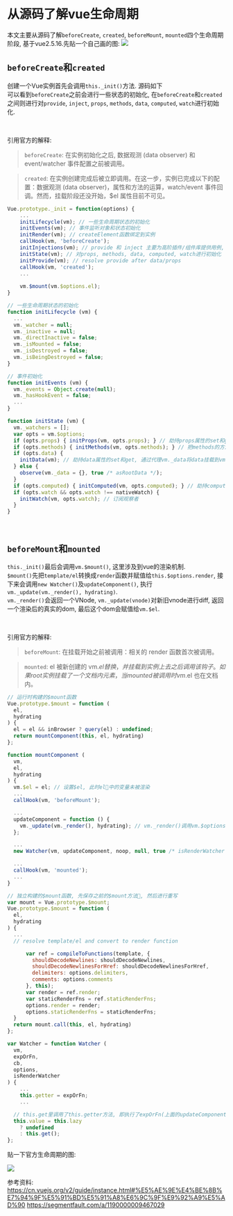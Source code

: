 # 从源码了解vue生命周期

本文主要从源码了解`beforeCreate`, `created`, `beforeMount`, `mounted`四个生命周期阶段, 基于vue2.5.16.先贴一个自己画的图:
![](file:///Users/flow/5031523509723_.pic_hd.jpg)

## `beforeCreate`和`created`

创建一个Vue实例首先会调用`this._init()`方法. 源码如下  
可以看到`beforeCreate`之前会进行一些状态的初始化, 在`beforeCreate`和`created`之间则进行对`provide`, `inject`, `props`, `methods`, `data`, `computed`, `watch`进行初始化.

<br />

引用官方的解释:

>`beforeCreate`: 在实例初始化之后, 数据观测 (data observer) 和 event/watcher 事件配置之前被调用。

> `created`: 在实例创建完成后被立即调用。在这一步，实例已完成以下的配置：数据观测 (data observer)，属性和方法的运算，watch/event 事件回调。然而，挂载阶段还没开始，$el 属性目前不可见。

```javascript
Vue.prototype._init = function(options) {
    ...
    initLifecycle(vm); // 一些生命周期状态的初始化
    initEvents(vm); // 事件监听对象和状态初始化
    initRender(vm); // createElement函数绑定到实例
    callHook(vm, 'beforeCreate');
    initInjections(vm); // provide 和 inject 主要为高阶插件/组件库提供用例, 这里不展开
    initState(vm); // 对props, methods, data, computed, watch进行初始化
    initProvide(vm); // resolve provide after data/props
    callHook(vm, 'created');
    ...
    
    vm.$mount(vm.$options.el);
}

// 一些生命周期状态的初始化
function initLifecycle (vm) {
  ...
  vm._watcher = null;
  vm._inactive = null;
  vm._directInactive = false;
  vm._isMounted = false;
  vm._isDestroyed = false;
  vm._isBeingDestroyed = false;
}

// 事件初始化
function initEvents (vm) {
  vm._events = Object.create(null);
  vm._hasHookEvent = false;
  ...
}

function initState (vm) {
  vm._watchers = [];
  var opts = vm.$options;
  if (opts.props) { initProps(vm, opts.props); } // 劫持props属性的set和get, 通过代理vm._props将props挂载到vm
  if (opts.methods) { initMethods(vm, opts.methods); } // 把methods的方法挂载带vue实例上, 通过this.methodname可以直接访问
  if (opts.data) {
    initData(vm); // 劫持data属性的set和get, 通过代理vm._data将data挂载到vm
  } else {
    observe(vm._data = {}, true /* asRootData */);
  }
  if (opts.computed) { initComputed(vm, opts.computed); } // 劫持computed属性的set和get, 订阅观察者
  if (opts.watch && opts.watch !== nativeWatch) {
    initWatch(vm, opts.watch); // 订阅观察者
  }
}
```

<br />

## `beforeMount`和`mounted`

`this._init()`最后会调用`vm.$mount()`, 这里涉及到vue的渲染机制.  
`$mount()`先把`template/el`转换成`render`函数并赋值给`this.$options.render`, 接下来会调用`new Watcher()`及`updateComponent()`, 执行`vm._update(vm._render(), hydrating)`.  
 `vm._render()`会返回一个VNode, `vm._update(vnode)`对新旧vnode进行diff, 返回一个渲染后的真实的dom, 最后这个dom会赋值给`vm.$el`.

<br />

引用官方的解释:
>`beforeMount`: 在挂载开始之前被调用：相关的 render 函数首次被调用。

>`mounted`: el 被新创建的 vm.$el 替换，并挂载到实例上去之后调用该钩子。如果 root 实例挂载了一个文档内元素，当 mounted 被调用时 vm.$el 也在文档内。


```javascript
// 运行时构建的$mount函数
Vue.prototype.$mount = function (
  el,
  hydrating
) {
  el = el && inBrowser ? query(el) : undefined;
  return mountComponent(this, el, hydrating)
};

function mountComponent (
  vm,
  el,
  hydrating
) {
  vm.$el = el; // 设置$el, 此时el中的变量未被渲染
  ...
  callHook(vm, 'beforeMount');

  ...
  updateComponent = function () {
    vm._update(vm._render(), hydrating); // vm._render()调用vm.$options.render,返回VNode, vm._update(vnode)根据新旧vnode进行diff计算, 返回一个真实的dom并赋值给vm.$el, 到此挂载完成
  };

  ...
  new Watcher(vm, updateComponent, noop, null, true /* isRenderWatcher */);

  ...
  callHook(vm, 'mounted');
  ...
}

// 独立构建的$mount函数, 先保存之前的$mount方法, 然后进行重写
var mount = Vue.prototype.$mount;
Vue.prototype.$mount = function (
  el,
  hydrating
) {
  ...
  // resolve template/el and convert to render function

      var ref = compileToFunctions(template, {
        shouldDecodeNewlines: shouldDecodeNewlines,
        shouldDecodeNewlinesForHref: shouldDecodeNewlinesForHref,
        delimiters: options.delimiters,
        comments: options.comments
      }, this);
      var render = ref.render;
      var staticRenderFns = ref.staticRenderFns;
      options.render = render;
      options.staticRenderFns = staticRenderFns;
  }
  return mount.call(this, el, hydrating)
};

var Watcher = function Watcher (
  vm,
  expOrFn,
  cb,
  options,
  isRenderWatcher
) {
	...
    this.getter = expOrFn;
	...

  // this.get里调用了this.getter方法, 即执行了expOrFn(上面的updateComponent)
  this.value = this.lazy
    ? undefined
    : this.get();
};
```

贴一下官方生命周期的图:

![](https://cn.vuejs.org/images/lifecycle.png)


参考资料:  
https://cn.vuejs.org/v2/guide/instance.html#%E5%AE%9E%E4%BE%8B%E7%94%9F%E5%91%BD%E5%91%A8%E6%9C%9F%E9%92%A9%E5%AD%90
https://segmentfault.com/a/1190000009467029

